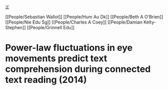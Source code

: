 [🇿](zotero://select/library/items/BTUTETHN)

[[People/Sebastian Wallot]] [[People/Hum Au Dk]] [[People/Beth A O’Brien]] [[People/Nie Edu Sg]] [[People/Charles A Coey]] [[People/Damian Kelty-Stephen]] [[People/Grinnell Edu]] 
# Power-law fluctuations in eye movements predict text comprehension during connected text reading (2014)

